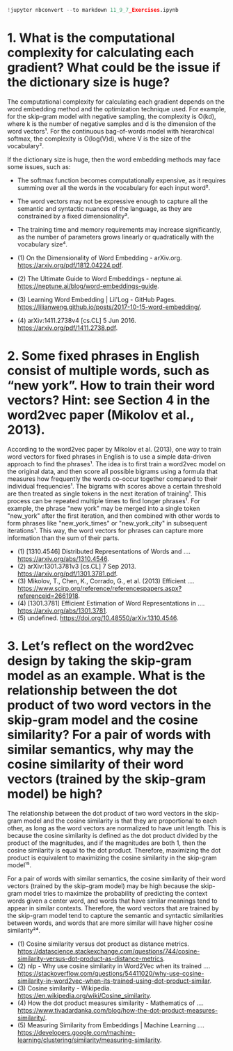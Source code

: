 ```python
!jupyter nbconvert --to markdown 11_9_7_Exercises.ipynb
```

# 1. What is the computational complexity for calculating each gradient? What could be the issue if the dictionary size is huge?

The computational complexity for calculating each gradient depends on the word embedding method and the optimization technique used. For example, for the skip-gram model with negative sampling, the complexity is O(kd), where k is the number of negative samples and d is the dimension of the word vectors¹. For the continuous bag-of-words model with hierarchical softmax, the complexity is O(log(V)d), where V is the size of the vocabulary².

If the dictionary size is huge, then the word embedding methods may face some issues, such as:

- The softmax function becomes computationally expensive, as it requires summing over all the words in the vocabulary for each input word².
- The word vectors may not be expressive enough to capture all the semantic and syntactic nuances of the language, as they are constrained by a fixed dimensionality³.
- The training time and memory requirements may increase significantly, as the number of parameters grows linearly or quadratically with the vocabulary size⁴.

- (1) On the Dimensionality of Word Embedding - arXiv.org. https://arxiv.org/pdf/1812.04224.pdf.
- (2) The Ultimate Guide to Word Embeddings - neptune.ai. https://neptune.ai/blog/word-embeddings-guide.
- (3) Learning Word Embedding | Lil'Log - GitHub Pages. https://lilianweng.github.io/posts/2017-10-15-word-embedding/.
- (4) arXiv:1411.2738v4 [cs.CL] 5 Jun 2016. https://arxiv.org/pdf/1411.2738.pdf.

# 2. Some fixed phrases in English consist of multiple words, such as “new york”. How to train their word vectors? Hint: see Section 4 in the word2vec paper (Mikolov et al., 2013).

According to the word2vec paper by Mikolov et al. (2013), one way to train word vectors for fixed phrases in English is to use a simple data-driven approach to find the phrases¹. The idea is to first train a word2vec model on the original data, and then score all possible bigrams using a formula that measures how frequently the words co-occur together compared to their individual frequencies¹. The bigrams with scores above a certain threshold are then treated as single tokens in the next iteration of training¹. This process can be repeated multiple times to find longer phrases¹. For example, the phrase "new york" may be merged into a single token "new_york" after the first iteration, and then combined with other words to form phrases like "new_york_times" or "new_york_city" in subsequent iterations¹. This way, the word vectors for phrases can capture more information than the sum of their parts.

- (1) [1310.4546] Distributed Representations of Words and .... https://arxiv.org/abs/1310.4546.
- (2) arXiv:1301.3781v3 [cs.CL] 7 Sep 2013. https://arxiv.org/pdf/1301.3781.pdf.
- (3) Mikolov, T., Chen, K., Corrado, G., et al. (2013) Efficient .... https://www.scirp.org/reference/referencespapers.aspx?referenceid=2661918.
- (4) [1301.3781] Efficient Estimation of Word Representations in .... https://arxiv.org/abs/1301.3781.
- (5) undefined. https://doi.org/10.48550/arXiv.1310.4546.

# 3. Let’s reflect on the word2vec design by taking the skip-gram model as an example. What is the relationship between the dot product of two word vectors in the skip-gram model and the cosine similarity? For a pair of words with similar semantics, why may the cosine similarity of their word vectors (trained by the skip-gram model) be high?

The relationship between the dot product of two word vectors in the skip-gram model and the cosine similarity is that they are proportional to each other, as long as the word vectors are normalized to have unit length. This is because the cosine similarity is defined as the dot product divided by the product of the magnitudes, and if the magnitudes are both 1, then the cosine similarity is equal to the dot product. Therefore, maximizing the dot product is equivalent to maximizing the cosine similarity in the skip-gram model¹⁵.

For a pair of words with similar semantics, the cosine similarity of their word vectors (trained by the skip-gram model) may be high because the skip-gram model tries to maximize the probability of predicting the context words given a center word, and words that have similar meanings tend to appear in similar contexts. Therefore, the word vectors that are trained by the skip-gram model tend to capture the semantic and syntactic similarities between words, and words that are more similar will have higher cosine similarity²⁴.

- (1) Cosine similarity versus dot product as distance metrics. https://datascience.stackexchange.com/questions/744/cosine-similarity-versus-dot-product-as-distance-metrics.
- (2) nlp - Why use cosine similarity in Word2Vec when its trained .... https://stackoverflow.com/questions/54411020/why-use-cosine-similarity-in-word2vec-when-its-trained-using-dot-product-similar.
- (3) Cosine similarity - Wikipedia. https://en.wikipedia.org/wiki/Cosine_similarity.
- (4) How the dot product measures similarity - Mathematics of .... https://www.tivadardanka.com/blog/how-the-dot-product-measures-similarity/.
- (5) Measuring Similarity from Embeddings | Machine Learning .... https://developers.google.com/machine-learning/clustering/similarity/measuring-similarity.
